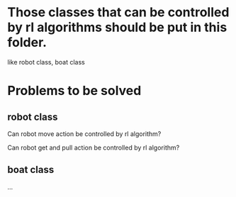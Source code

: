 # Those classes that can be controlled by rl algorithms should be put in this folder.

like robot class, boat class

# Problems to be solved

## robot class
Can robot move action be controlled by rl algorithm?

Can robot get and pull action be controlled by rl algorithm?

## boat class
...